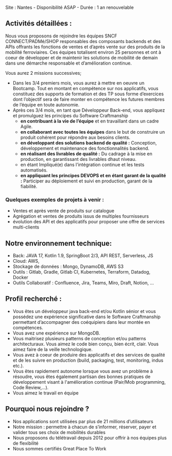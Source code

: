 Site : Nantes - Disponibilité ASAP - Durée : 1 an renouvelable

## Activités détaillées :
Nous vous proposons de rejoindre les équipes SNCF CONNECT/PADMé/SHOP responsables des composants backends et des APIs offrants les fonctions de ventes et d’après vente sur des produits de la mobilité ferroviaires. Ces équipes totalisent environ 25 personnes et ont à coeur de développer et de maintenir les solutions de mobilité de demain dans une démarche responsable et d’amélioration continue.

Vous aurez 2 missions successives;
- Dans les 3/4 premiers mois, vous aurez à mettre en oeuvre un Bootcamp.
  Tout en montant en compétence sur nos applicatifs, vous constituez des supports de formation et des TP sous forme d’exercices dont l’objectif sera de faire monter en compétence les futures membres de l’équipe en toute autonomie.
- Après ces 3/4 mois, en tant que Développeur Back-end, vous appliquez et promulguez les principes du Software Craftmanship
	- **en contribuant à la vie de l’équipe** et en travaillant dans un cadre Agile.
	- **en collaborant avec toutes les équipes** dans le but de construire un produit cohérent pour répondre aux besoins clients.
	- **en développant des solutions backend de qualité :** Conception, développement et maintenance des fonctionnalités backend.
	- **en réalisant des livrables de qualité :** Du cadrage à la mise en production, en garantissant des livrables dhaut niveau.
	- en étant Impliqué(e) dans l’intégration continue et les tests automatisés.
	- **en appliquant les principes DEVOPS et en étant garant de la qualité :**
	  Participer au déploiement et suivi en production, garant de la fiabilité.

### Quelques exemples de projets à venir :
- Ventes et après vente de produits sur catalogue
- Agrégation et ventes de produits issus de multiples fournisseurs
- évolution des API et des applicatifs pour proposer une offre de services multi-clients

## Notre environnement technique:
- Back: JAVA 17, Kotlin 1.9, SpringBoot 2/3, API REST, Serverless, JS
- Cloud: AWS,
- Stockage de données : Mongo, DynamoDB, AWS S3
- Outils : Gitlab, Gradle, Gitlab CI, Kubernetes, Terraform, Datadog, Docker
- Outils Collaboratif : Confluence, Jira, Teams, Miro, Draft, Notion, …

## Profil recherché :
- Vous êtes un développeur java back-end et/ou Kotlin sénior et vous possédez une expérience significative dans le Software Craftmanship permettant d’accompagner des coéquipiers dans leur montée en compétences.
- Vous avez une expérience sur MongoDB.
- Vous maitrisez plusieurs patterns de conception et/ou patterns architecturaux. Vous aimez le code bien conçu, bien écrit, clair. Vous aimez faire de la veille technologique.
- Vous avez à coeur de produire des applicatifs et des services de qualité et de les suivre en production (build, packaging, test, monitoring, indus etc.).
- Vous êtes rapidement autonome lorsque vous avez un problème à résoudre, vous êtes également partisan des bonnes pratiques de développement visant à l'amélioration continue (Pair/Mob programming, Code Review,...).
- Vous aimez le travail en équipe

## Pourquoi nous rejoindre ?
- Nos applications sont utilisées par plus de 21 millions d’utilisateurs
- Notre mission : permettre à chacun de s’informer, réserver, payer et valider tous ses choix de mobilités durables
- Nous proposons du télétravail depuis 2012 pour offrir à nos équipes plus de flexibilité
- Nous sommes certifiés Great Place To Work
